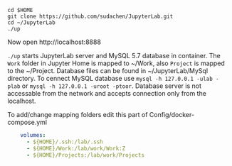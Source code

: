 

```
cd $HOME
git clone https://github.com/sudachen/JupyterLab.git
cd ~/JupyterLab
./up
```

Now open http://localhost:8888

`./up` starts JupyterLab server and MySQL 5.7 database in container. The `Work` folder in Jupyter Home is mapped to ~/Work, also `Project` is mapped to the ~/Project. Database files can be found in ~/JupyterLab/MySql directory. To cennect MySQL database use `mysql -h 127.0.0.1 -ulab -plab` or `mysql -h 127.0.0.1 -uroot -ptoor`. Database server is not accessable from the network and accepts connection only from the localhost.

To add/change mapping folders edit this part of Config/docker-compose.yml
```yml
    volumes:
      - ${HOME}/.ssh:/lab/.ssh
      - ${HOME}/Work:/lab/work/Work:Z
      - ${HOME}/Projects:/lab/work/Projects
 ```
